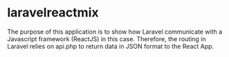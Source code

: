 # laravelreactmix
The purpose of this application is to show how Laravel communicate with a Javascript framework (ReactJS) in this case. Therefore, the routing in Laravel relies on api.php to return data in JSON format to the React App.

